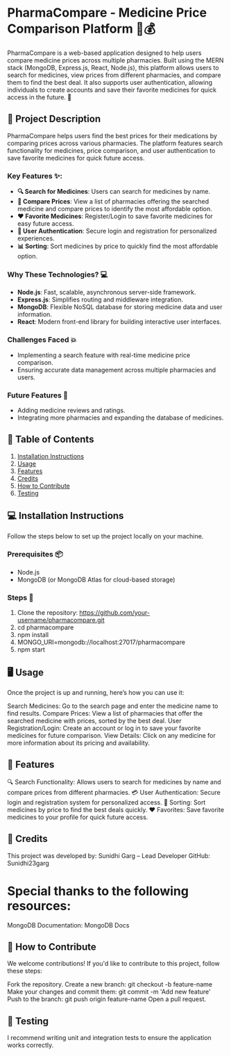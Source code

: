 # PharmaCompare - Medicine Price Comparison Platform 💊💰

PharmaCompare is a web-based application designed to help users compare medicine prices across multiple pharmacies. Built using the MERN stack (MongoDB, Express.js, React, Node.js), this platform allows users to search for medicines, view prices from different pharmacies, and compare them to find the best deal. It also supports user authentication, allowing individuals to create accounts and save their favorite medicines for quick access in the future. 🚀

## 🎯 Project Description
PharmaCompare helps users find the best prices for their medications by comparing prices across various pharmacies. The platform features search functionality for medicines, price comparison, and user authentication to save favorite medicines for quick future access.

### Key Features ✨:
- **🔍 Search for Medicines**: Users can search for medicines by name.
- **💊 Compare Prices**: View a list of pharmacies offering the searched medicine and compare prices to identify the most affordable option.
- **❤️ Favorite Medicines**: Register/Login to save favorite medicines for easy future access.
- **🔑 User Authentication**: Secure login and registration for personalized experiences.
- **📊 Sorting**: Sort medicines by price to quickly find the most affordable option.
  
### Why These Technologies? 💻
- **Node.js**: Fast, scalable, asynchronous server-side framework.
- **Express.js**: Simplifies routing and middleware integration.
- **MongoDB**: Flexible NoSQL database for storing medicine data and user information.
- **React**: Modern front-end library for building interactive user interfaces.
  
### Challenges Faced 💥
- Implementing a search feature with real-time medicine price comparison.
- Ensuring accurate data management across multiple pharmacies and users.

### Future Features 🚀
- Adding medicine reviews and ratings.
- Integrating more pharmacies and expanding the database of medicines.

## 📑 Table of Contents
1. [Installation Instructions](#-installation-instructions)
2. [Usage](#-usage)
3. [Features](#-features)
4. [Credits](#-credits)
5. [How to Contribute](#-how-to-contribute)
6. [Testing](#-testing)

## 💻 Installation Instructions
Follow the steps below to set up the project locally on your machine.

### Prerequisites 📦
- Node.js
- MongoDB (or MongoDB Atlas for cloud-based storage)

### Steps 🔧
1. Clone the repository:
   https://github.com/your-username/pharmacompare.git
2. cd pharmacompare
3. npm install
4. MONGO_URI=mongodb://localhost:27017/pharmacompare
5. npm start

## 🖥️ Usage
Once the project is up and running, here’s how you can use it:

Search Medicines: Go to the search page and enter the medicine name to find results.
Compare Prices: View a list of pharmacies that offer the searched medicine with prices, sorted by the best deal.
User Registration/Login: Create an account or log in to save your favorite medicines for future comparison.
View Details: Click on any medicine for more information about its pricing and availability.

## 🚀 Features
🔍 Search Functionality: Allows users to search for medicines by name and compare prices from different pharmacies.
💳 User Authentication: Secure login and registration system for personalized access.
🔑 Sorting: Sort medicines by price to find the best deals quickly.
❤️ Favorites: Save favorite medicines to your profile for quick future access.

## 🙌 Credits
This project was developed by:
Sunidhi Garg – Lead Developer
GitHub: Sunidhi23garg

# Special thanks to the following resources:
MongoDB Documentation: MongoDB Docs

## 🤝 How to Contribute
We welcome contributions! If you'd like to contribute to this project, follow these steps:

Fork the repository.
Create a new branch: git checkout -b feature-name
Make your changes and commit them: git commit -m 'Add new feature'
Push to the branch: git push origin feature-name
Open a pull request.

## 🧪 Testing
I recommend writing unit and integration tests to ensure the application works correctly.
